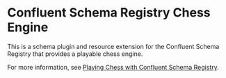 # Confluent Schema Registry Chess Engine

This is a schema plugin and resource extension for the Confluent Schema Registry that provides a playable chess engine.

For more information, see [Playing Chess with Confluent Schema Registry](https://yokota.blog/2020/02/26/playing-chess-with-confluent-schema-registry/).

